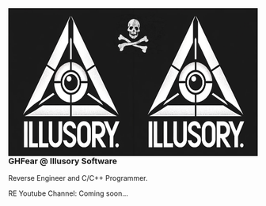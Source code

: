 <div style="overflow: auto;">
  <img src="https://github.com/GHFear/GHFear/blob/main/github_logo_3.png" alt="GitHub Logo" style="float: left; margin-right: 20px;" width="800" height="300">
  <div>
    <h3>GHFear @ Illusory Software</h3>
    <p>Reverse Engineer and C/C++ Programmer.</p>
    <p>RE Youtube Channel: Coming soon...</p>
  </div>
</div>
